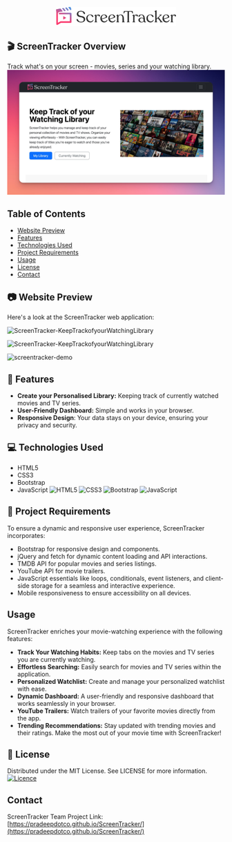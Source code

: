 <p align="center" width="100%">
    <img width="55%" src="https://raw.githubusercontent.com/pradeepdotco/ScreenTracker/fca7fb278aa82026910b69f38bba111cd1b964fc/assets/media/screentracker-logo-dark.svg"> 
</p>

## :clapper: ScreenTracker Overview
Track what's on your screen - movies, series and your watching library.
![ScreenTracker Website Preview](https://raw.githubusercontent.com/pradeepdotco/horiseon-accessible-website/main/assets/images/ScreenTracker-website-demo.jpg)
## Table of Contents
- [Website Preview](#:camera:-website-preview)
- [Features](#:star2:-features)
- [Technologies Used](#:computer:-technologies-used)
- [Project Requirements](#:handshake:-project-requirements)
- [Usage](#usage)
- [License](#:round_pushpin:-license)
- [Contact](#contact)
## :camera: Website Preview

Here's a look at the ScreenTracker web application:

![ScreenTracker-KeepTrackofyourWatchingLibrary](https://github.com/pradeepdotco/ScreenTracker/assets/61486852/cd8d9584-a8c0-42fe-ac16-0dff29790b16)

![ScreenTracker-KeepTrackofyourWatchingLibrary](https://github.com/pradeepdotco/ScreenTracker/assets/61486852/6f331004-a1bc-4089-b425-2af2db391a17)

![screentracker-demo](https://github.com/pradeepdotco/ScreenTracker/assets/61486852/6a2a002a-0fc8-40f7-8100-8adf8b553550)
## :star2: Features
- **Create your Personalised Library:** Keeping track of currently watched movies and TV series.
- **User-Friendly Dashboard:** Simple and works in your browser.
- **Responsive Design**: Your data stays on your device, ensuring your privacy and security.
## :computer: Technologies Used
- HTML5
- CSS3
- Bootstrap
- JavaScript
![HTML5](https://img.shields.io/badge/html5-%23E34F26.svg?style=for-the-badge&logo=html5&logoColor=white) ![CSS3](https://img.shields.io/badge/css3-%231572B6.svg?style=for-the-badge&logo=css3&logoColor=white) ![Bootstrap](https://img.shields.io/badge/bootstrap-%238511FA.svg?style=for-the-badge&logo=bootstrap&logoColor=white) ![JavaScript](https://img.shields.io/badge/javascript-%23323330.svg?style=for-the-badge&logo=javascript&logoColor=%23F7DF1E)
## :handshake: Project Requirements
To ensure a dynamic and responsive user experience, ScreenTracker incorporates:
- Bootstrap for responsive design and components.
- jQuery and fetch for dynamic content loading and API interactions.
- TMDB API for popular movies and series listings.
- YouTube API for movie trailers.
- JavaScript essentials like loops, conditionals, event listeners, and client-side storage for a seamless and interactive experience.
- Mobile responsiveness to ensure accessibility on all devices.
## Usage
ScreenTracker enriches your movie-watching experience with the following features:
- **Track Your Watching Habits:** Keep tabs on the movies and TV series you are currently watching.
- **Effortless Searching:** Easily search for movies and TV series within the application.
- **Personalized Watchlist:** Create and manage your personalized watchlist with ease.
- **Dynamic Dashboard:** A user-friendly and responsive dashboard that works seamlessly in your browser.
- **YouTube Trailers:** Watch trailers of your favorite movies directly from the app.
- **Trending Recommendations:** Stay updated with trending movies and their ratings.
Make the most out of your movie time with ScreenTracker!
## :round_pushpin: License
Distributed under the MIT License. See LICENSE for more information.
[![Licence](https://img.shields.io/github/license/Ileriayo/markdown-badges?style=for-the-badge)](./LICENSE)
## Contact
ScreenTracker Team
Project Link: [https://pradeepdotco.github.io/ScreenTracker/](https://pradeepdotco.github.io/ScreenTracker/)
